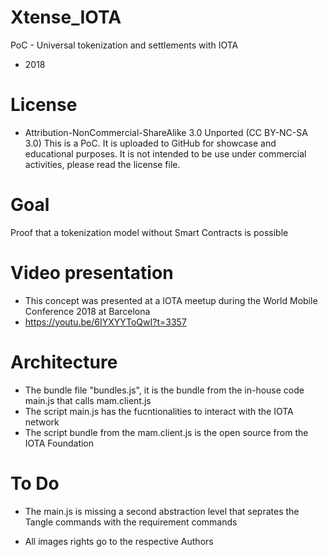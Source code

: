 # Xtense_IOTA
PoC - Universal tokenization and settlements with IOTA
* 2018

# License
* Attribution-NonCommercial-ShareAlike 3.0 Unported (CC BY-NC-SA 3.0)
This is a PoC. It is uploaded to GitHub for showcase and educational purposes. It is not intended to be use under commercial activities, please read the license file.

# Goal
Proof that a tokenization model without Smart Contracts is possible

# Video presentation
* This concept was presented at a IOTA meetup during the World Mobile Conference 2018 at Barcelona
* https://youtu.be/6IYXYYToQwI?t=3357

# Architecture
* The bundle file "bundles.js", it is the bundle from the in-house code main.js that calls mam.client.js
* The script main.js has the fucntionalities to interact with the IOTA network
* The script bundle from the mam.client.js is the open source from the IOTA Foundation

# To Do
* The main.js is missing a second abstraction level that seprates the Tangle commands with the requirement commands

* All images rights go to the respective Authors





